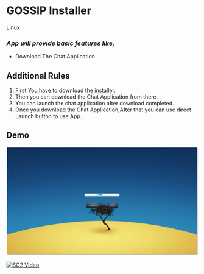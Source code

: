 # **GOSSIP** **Installer**

[Linux](Installer.jar)

### *App will provide basic features like,*
- Download The Chat Application

## Additional Rules
1. First You have to download the [installer](Installer.jar).
2. Then you can download the Chat Application from there. 
3. You can launch the chat application after download completed.
4. Once you download the Chat Application,After that you can use direct Launch button to use App. 

## Demo

![Installer](src/installer.png)

[![SC2 Video](src/Demo.gif)](https://youtu.be/jeikvlhgctI)